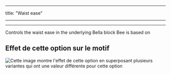 - - -
title: "Waist ease"
- - -

***

Controls the waist ease in the underlying Bella block Bee is based on

## Effet de cette option sur le motif

![Cette image montre l'effet de cette option en superposant plusieurs variantes qui ont une valeur différente pour cette option](bee_waistease_sample.svg "Effet de cette option sur le motif")

